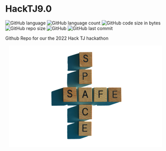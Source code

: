 # HackTJ9.0
![GitHub language](https://img.shields.io/github/languages/top/TheMoonWalker1/HackTJ9.0?color=FF6663)
![GitHub language count](https://img.shields.io/github/languages/count/TheMoonWalker1/HackTJ9.0?color=FEB144)
![GitHub code size in bytes](https://img.shields.io/github/languages/code-size/TheMoonWalker1/HackTJ9.0?color=FAFD7B)
![GitHub repo size](https://img.shields.io/github/repo-size/TheMoonWalker1/HackTJ9.0?color=9EE09E)
![GitHub](https://img.shields.io/github/license/TheMoonWalker1/HackTJ9.0?color=9EC1CF)
![GitHub last commit](https://img.shields.io/github/last-commit/TheMoonWalker1/HackTJ9.0?color=CC99C9)

Github Repo for our the 2022 Hack TJ hackathon 

<p align="center">
  <a href="https://github.com/rushilwiz/spaceout">
    <img src="Removal-390.png" alt="Logo" width="480px" height="320px">
  </a>

<!--   <h1 align="center">The Safe Space</h1> -->

</p>
  

